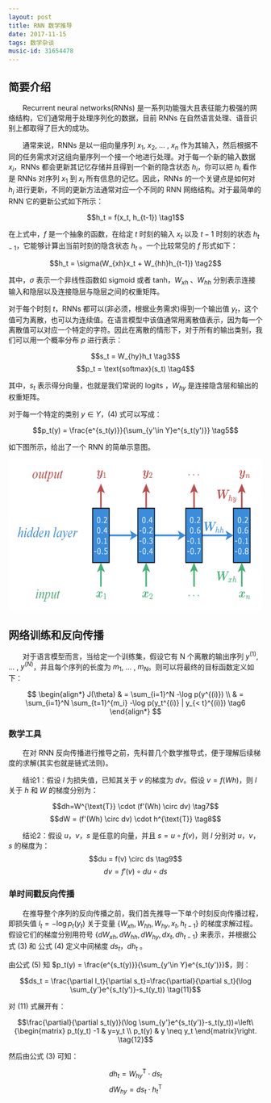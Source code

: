 ```yaml
---
layout: post
title: RNN 数学推导
date: 2017-11-15
tags: 数学杂谈
music-id: 31654478
---
```


## 简要介绍

　　Recurrent neural networks(RNNs) 是一系列功能强大且表征能力极强的网络结构，它们通常用于处理序列化的数据，目前 RNNs 在自然语言处理、语音识别上都取得了巨大的成功。

　　通常来说，RNNs 是以一组向量序列 $x_1$, $x_2$, ... , $x_n$ 作为其输入，然后根据不同的任务需求对这组向量序列一个接一个地进行处理。对于每一个新的输入数据 $x_i$，RNNs 都会更新其记忆存储并且得到一个新的隐含状态 $h_i$，你可以把 $h_i$ 看作是 RNNs 对序列 $x_1$ 到 $x_i$ 所有信息的记忆。因此，RNNs 的一个关键点是如何对 $h_i$ 进行更新，不同的更新方法通常对应一个不同的 RNN 网络结构。对于最简单的 RNN 它的更新公式如下所示：

$$h_t = f(x_t, h_{t-1}) \tag1$$

在上式中，$f$ 是一个抽象的函数，在给定 $t$ 时刻的输入 $x_t$ 以及 $t-1$ 时刻的状态 $h_{t-1}$，它能够计算出当前时刻的隐含状态 $h_t$ 。一个比较常见的 $f$ 形式如下：

$$h_t = \sigma(W_{xh}x_t + W_{hh}h_{t-1}) \tag2$$

其中，$\sigma$ 表示一个非线性函数如 sigmoid 或者 tanh，$W_{xh}$ 、$W_{hh}$ 分别表示连接输入和隐层以及连接隐层与隐层之间的权重矩阵。

对于每个时刻 $t$，RNNs 都可以(非必须，根据业务需求)得到一个输出值 $y_t$，这个值可为离散，也可以为连续值。在语言模型中该值通常用离散值表示，因为每一个离散值可以对应一个特定的字符。因此在离散的情形下，对于所有的输出类别，我们可以用一个概率分布 $p$ 进行表示：

$$s_t = W_{hy}h_t \tag3$$
$$p_t = \text{softmax}(s_t) \tag4$$

其中，$s_t$ 表示得分向量，也就是我们常说的 logits ，$W_{hy}$ 是连接隐含层和输出的权重矩阵。

对于每一个特定的类别 $y \in Y$，(4) 式可以写成：

$$p_t(y) = \frac{e^{s_t(y)}}{\sum_{y'\in Y}e^{s_t(y')}} \tag5$$

如下图所示，给出了一个 RNN 的简单示意图。

<div align="center">
	<img src="/images/posts/RNN/RNN.png" height="300" width="550">
</div>


## 网络训练和反向传播

　　对于语言模型而言，当给定一个训练集，假设它有 N 个离散的输出序列 $y^{(1)}$, ... , $y^{(N)}$，并且每个序列的长度为 $m_1$, ... , $m_N$。则可以将最终的目标函数定义如下：

$$
\begin{align*}
J(\theta) & = \sum_{i=1}^N -\log p(y^{(i)}) \\
          & = \sum_{i=1}^N \sum_{t=1}^{m_i} -\log p(y_t^{(i)} | y_{< t}^{(i)}) \tag6
\end{align*}
$$

### 数学工具
　　在对 RNN 反向传播进行推导之前，先科普几个数学推导式，便于理解后续梯度的求解(其实也就是链式法则)。

　　结论1：假设 $l$ 为损失值，已知其关于 $v$ 的梯度为 $dv$。假设 $v=f(Wh)$，则 $l$ 关于 $h$ 和 $W$ 的梯度分别为：

$$dh=W^{\text{T}} \cdot (f'(Wh) \circ dv) \tag7$$
$$dW = (f'(Wh) \circ dv) \cdot h^{\text{T}} \tag8$$

　　结论2：假设 $u$，$v$，$s$ 是任意的向量，并且 $s = u \circ f(v)$，则 $l$ 分别对 $u$，$v$，$s$ 的梯度为：
$$du = f(v) \circ ds \tag9$$
$$dv = f'(v) \circ du \circ ds \tag{10}$$

### 单时间戳反向传播

　　在推导整个序列的反向传播之前，我们首先推导一下单个时刻反向传播过程，即损失值 $l_t = -\log p_t(y_t)$ 关于变量 $\{W_{xh},W_{hh},W_{hy},x_t,h_{t-1}\}$ 的梯度求解过程。假设它们的梯度分别用符号 $\{dW_{xh},dW_{hh},dW_{hy},dx_t,dh_{t-1}\}$ 来表示，并根据公式 (3) 和 公式 (4) 定义中间梯度 $ds_t$，$dh_t$ 。

由公式 (5) 知 $p_t(y) = \frac{e^{s_t(y)}}{\sum_{y'\in Y}e^{s_t(y')}}$，则：

$$ds_t = \frac{\partial l_t}{\partial s_t}=\frac{\partial}{\partial s_t}(\log \sum_{y'}e^{s_t(y')}-s_t(y_t)) \tag{11}$$

对 (11) 式展开有：

$$\frac{\partial}{\partial s_t(y)}(\log \sum_{y'}e^{s_t(y')}-s_t(y_t))=\left\{\begin{matrix}
p_t(y_t) -1 & y=y_t \\
p_t(y) & y \neq y_t
\end{matrix}\right. \tag{12}$$

然后由公式 (3) 可知：

$$dh_t = W_{hy}^{\text{T}} \cdot ds_t \tag{13}$$
$$dW_{hy}=ds_t \cdot h_t^{\text{T}} \tag{14}$$
